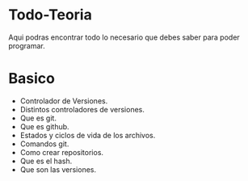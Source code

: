 # Todo-Teoria
Aqui podras encontrar todo lo necesario que debes saber para poder programar.

# Basico
- Controlador de Versiones.
- Distintos controladores de versiones.
- Que es git.
- Que es github. 
- Estados y ciclos de vida de los archivos.
- Comandos git.
- Como crear repositorios.
- Que es el hash.
- Que son las versiones.

